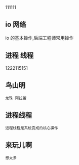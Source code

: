 111111
## io 网络
io 的基本操作,后端工程师常用操作
## 进程 线程
1222115151
## 鸟山明
    龙珠 阿拉蕾
## 进程线程
    进程线程是系统变成的核心操作
## 来玩儿啊
    想太多